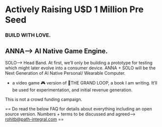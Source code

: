 # Actively Raising U$D 1 Million Pre Seed

### BUILD WITH LOVE.

## ANNA—> AI Native Game Engine.

SOLO—> Head Band. At first, we’ll only be building a prototype for testing which might later evolve into a consumer device.
ANNA + SOLO will be the Next Generation of AI Native Personal/ Wearable Computer.

+ a video game 🎮 version of 🍦THE GRAND LOOP, a book I am writing. It’ll be used for experimentation, and initial revenue generation.

This is not a crowd funding campaign.

== Do read the below FAQ for details about everything including an open source version. Numbers + terms to be discussed and agreed—> rohitb@path-integral.com ==
